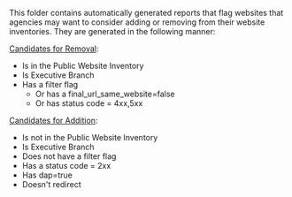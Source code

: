 This folder contains automatically generated reports that flag websites that agencies may want to consider adding or removing from their website inventories.  They are generated in the following manner:


[Candidates for Removal](https://github.com/GSA/federal-website-directory/blob/main/reports/candidates_for_removal.csv_):


- Is in the Public Website Inventory
- Is Executive Branch
- Has a filter flag
  - Or has a final_url_same_website=false 
  - Or has status code = 4xx,5xx

[Candidates for Addition](https://github.com/GSA/federal-website-directory/blob/main/reports/candidate_for_addition.csv):


- Is not in the Public Website Inventory
- Is Executive Branch
- Does not have a filter flag
- Has a status code = 2xx
- Has dap=true
- Doesn't redirect

